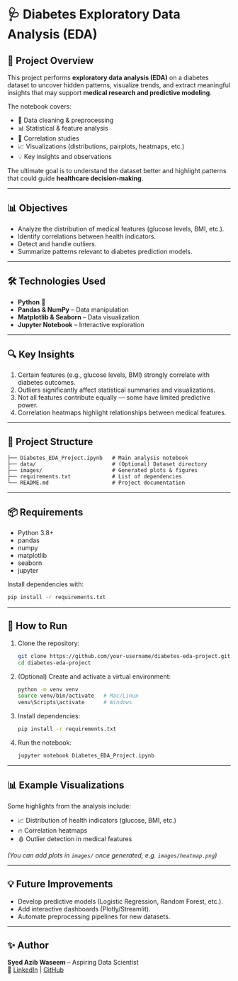 # 🩺 Diabetes Exploratory Data Analysis (EDA)

## 📌 Project Overview
This project performs **exploratory data analysis (EDA)** on a diabetes dataset to uncover hidden patterns, visualize trends, and extract meaningful insights that may support **medical research and predictive modeling**.  

The notebook covers:  
- 🧹 Data cleaning & preprocessing  
- 📊 Statistical & feature analysis  
- 🔗 Correlation studies  
- 📈 Visualizations (distributions, pairplots, heatmaps, etc.)  
- 💡 Key insights and observations  

The ultimate goal is to understand the dataset better and highlight patterns that could guide **healthcare decision-making**.  

---

## 📊 Objectives
- Analyze the distribution of medical features (glucose levels, BMI, etc.).  
- Identify correlations between health indicators.  
- Detect and handle outliers.  
- Summarize patterns relevant to diabetes prediction models.  

---

## 🛠️ Technologies Used
- **Python** 🐍  
- **Pandas & NumPy** – Data manipulation  
- **Matplotlib & Seaborn** – Data visualization  
- **Jupyter Notebook** – Interactive exploration  

---

## 🔍 Key Insights
1. Certain features (e.g., glucose levels, BMI) strongly correlate with diabetes outcomes.  
2. Outliers significantly affect statistical summaries and visualizations.  
3. Not all features contribute equally — some have limited predictive power.  
4. Correlation heatmaps highlight relationships between medical features.  

---

## 📂 Project Structure
```
├── Diabetes_EDA_Project.ipynb   # Main analysis notebook
├── data/                        # (Optional) Dataset directory
├── images/                      # Generated plots & figures
├── requirements.txt             # List of dependencies
└── README.md                    # Project documentation
```

---

## 📦 Requirements
- Python 3.8+  
- pandas  
- numpy  
- matplotlib  
- seaborn  
- jupyter  

Install dependencies with:  
```bash
pip install -r requirements.txt
```

---

## 🚀 How to Run
1. Clone the repository:
   ```bash
   git clone https://github.com/your-username/diabetes-eda-project.git
   cd diabetes-eda-project
   ```
2. (Optional) Create and activate a virtual environment:
   ```bash
   python -m venv venv
   source venv/bin/activate   # Mac/Linux
   venv\Scripts\activate      # Windows
   ```
3. Install dependencies:
   ```bash
   pip install -r requirements.txt
   ```
4. Run the notebook:
   ```bash
   jupyter notebook Diabetes_EDA_Project.ipynb
   ```

---

## 📊 Example Visualizations
Some highlights from the analysis include:  
- 📈 Distribution of health indicators (glucose, BMI, etc.)  
- 🔥 Correlation heatmaps  
- 🩸 Outlier detection in medical features  

*(You can add plots in `images/` once generated, e.g. `images/heatmap.png`)*  

---

## 💡 Future Improvements
- Develop predictive models (Logistic Regression, Random Forest, etc.).  
- Add interactive dashboards (Plotly/Streamlit).  
- Automate preprocessing pipelines for new datasets.  

---

## ✨ Author
**Syed Azib Waseem** – Aspiring Data Scientist  
🔗 [LinkedIn](https://www.linkedin.com/in/syed-azib-waseem-815a01281) | [GitHub](https://github.com/SyedAzib)  
